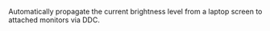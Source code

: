 Automatically propagate the current brightness level from a laptop screen to attached monitors via DDC.
